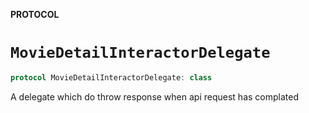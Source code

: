 **PROTOCOL**

# `MovieDetailInteractorDelegate`

```swift
protocol MovieDetailInteractorDelegate: class
```

A delegate which do throw response when api request has complated
